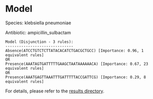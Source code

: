 
# Model

Species: klebsiella pneumoniae

Antibiotic: ampicillin_sulbactam

```
Model (Disjunction - 3 rules):
------------------------------
Absence(ATCCTGTCTCTTATACACATCTGACGCTGCC) [Importance: 0.96, 1 equivalent rules]
OR
Presence(AAATAGTGATTTTTGAAGCTAATAAAAAACA) [Importance: 0.67, 23 equivalent rules]
OR
Presence(AAATGAGTTAAATTTGATTTTTACCGATTCG) [Importance: 0.29, 8 equivalent rules]

```

For details, please refer to the [results directory](../../../../../results/scm_b/klebsiella%20pneumoniae/ampicillin_sulbactam/repeat_8/).

